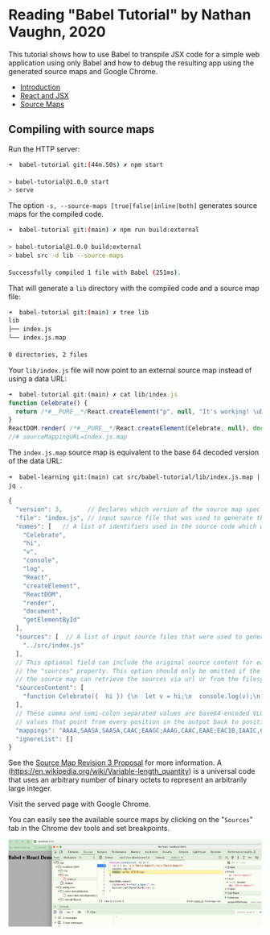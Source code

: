 # Reading "Babel Tutorial" by Nathan Vaughn, 2020

This tutorial shows how to use Babel to transpile JSX code for a simple web application 
using only Babel and how to debug the resulting app using the generated source maps and 
Google Chrome.

* [Introduction](https://inspirnathan.com/posts/12-babel-tutorial-part-1)
* [React and JSX](https://inspirnathan.com/posts/13-babel-tutorial-part-2)
* [Source Maps](https://inspirnathan.com/posts/14-babel-tutorial-part-3)
<!--
* [Transpiling Code for Older Browsers](https://inspirnathan.com/posts/17-babel-tutorial-part-4)
* [Quick Command To Discover Used Ports](https://inspirnathan.com/posts/15-quick-command-to-discover-used-ports)
* [How To Setup VirtualBox For Internet Explorer](https://inspirnathan.com/posts/16-how-to-setup-virtualbox-for-internet-explorer)
* [Babel Tutorial Part 4 - Compatibility With Older Browsers](https://inspirnathan.com/posts/17-babel-tutorial-part-4)
* [Npm Tips And Tricks](https://inspirnathan.com/posts/18-npm-tips-and-tricks)
-->


## Compiling with source maps

Run the HTTP server:

```sh
➜  babel-tutorial git:(44m.50s) ✗ npm start

> babel-tutorial@1.0.0 start
> serve
``` 

The option `-s, --source-maps [true|false|inline|both]` generates source maps for the compiled code.

```sh
➜  babel-tutorial git:(main) ✗ npm run build:external

> babel-tutorial@1.0.0 build:external
> babel src -d lib --source-maps

Successfully compiled 1 file with Babel (251ms).
```

That will generate a `lib` directory with the compiled code and a source map file:

```sh
➜  babel-tutorial git:(main) ✗ tree lib 
lib
├── index.js
└── index.js.map

0 directories, 2 files
```

Your `lib/index.js` file will now point to an external source map instead of using a data URL:

```js
➜  babel-tutorial git:(main) ✗ cat lib/index.js
function Celebrate() {
  return /*#__PURE__*/React.createElement("p", null, "It's working! \uD83C\uDF89\uD83C\uDF89\uD83C\uDF89");
}
ReactDOM.render( /*#__PURE__*/React.createElement(Celebrate, null), document.getElementById('root'));
//# sourceMappingURL=index.js.map
```

The `index.js.map` source map is equivalent to the base 64 decoded version of the data URL:

`➜  babel-learning git:(main) cat src/babel-tutorial/lib/index.js.map | jq .`
```js
{
  "version": 3,       // Declares which version of the source map spec is being used,
  "file": "index.js", // input source file that was used to generate the output.
  "names": [   // A list of identifiers used in the source code which were changed in or removed from the output.
    "Celebrate",
    "hi",
    "v",
    "console",
    "log",
    "React",
    "createElement",
    "ReactDOM",
    "render",
    "document",
    "getElementById"
  ],
  "sources": [  // A list of input source files that were used to generate the output
    "../src/index.js"
  ],
  // This optional field can include the original source content for each file in
  // the "sources" property. This option should only be omitted if the tool using
  // the source map can retrieve the sources via url or from the filesystem.
  "sourcesContent": [
    "function Celebrate({  hi }) {\n  let v = hi;\n  console.log(v);\n  return <p>{v} 🎉🎉🎉</p>\n}\n\nReactDOM.render(\n  <Celebrate hi=\"Hello Babel!\" />,\n  document.getElementById('root'),\n)\n"
  ],
  // These comma and semi-colon separated values are base64-encoded VLQ
  // values that point from every position in the output back to positions in the input sources.
  "mappings": "AAAA,SAASA,SAASA,CAAC;EAAGC;AAAG,CAAC,EAAE;EAC1B,IAAIC,CAAC,GAAGD,EAAE;EACVE,OAAO,CAACC,GAAG,CAACF,CAAC,CAAC;EACd,oBAAOG,KAAA,CAAAC,aAAA,YAAIJ,CAAC,EAAC,uCAAU,CAAC;AAC1B;AAEAK,QAAQ,CAACC,MAAM,eACbH,KAAA,CAAAC,aAAA,CAACN,SAAS;EAACC,EAAE,EAAC;AAAc,CAAE,CAAC,EAC/BQ,QAAQ,CAACC,cAAc,CAAC,MAAM,CAChC,CAAC",
  "ignoreList": []
}
```

See the [Source Map Revision 3 Proposal](https://docs.google.com/document/d/1U1RGAehQwRypUTovF1KRlpiOFze0b-_2gc6fAH0KY0k/edit) for more information.  A (https://en.wikipedia.org/wiki/Variable-length_quantity) is a universal code that uses an arbitrary number of binary octets to represent an arbitrarily large integer.

Visit the served page with Google Chrome. 

You can easily see the available source maps by clicking on the "`Sources`" tab in the Chrome dev tools and set breakpoints. 

![/images/source-map-debugging.png](/images/source-map-debugging.png)
